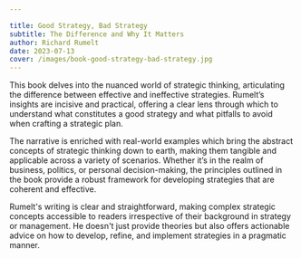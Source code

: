 ```yaml
---

title: Good Strategy, Bad Strategy
subtitle: The Difference and Why It Matters
author: Richard Rumelt
date: 2023-07-13
cover: /images/book-good-strategy-bad-strategy.jpg
---
```


This book delves into the nuanced world of strategic thinking, articulating the difference between effective and ineffective strategies. Rumelt’s insights are incisive and practical, offering a clear lens through which to understand what constitutes a good strategy and what pitfalls to avoid when crafting a strategic plan.

The narrative is enriched with real-world examples which bring the abstract concepts of strategic thinking down to earth, making them tangible and applicable across a variety of scenarios. Whether it’s in the realm of business, politics, or personal decision-making, the principles outlined in the book provide a robust framework for developing strategies that are coherent and effective.

Rumelt's writing is clear and straightforward, making complex strategic concepts accessible to readers irrespective of their background in strategy or management. He doesn't just provide theories but also offers actionable advice on how to develop, refine, and implement strategies in a pragmatic manner.